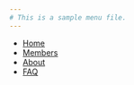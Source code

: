 ```yaml
---
# This is a sample menu file.
---
```


* [Home](@root/)
* [Members](@root/members//)
* [About](@root/about//)
* [FAQ](@root/faq//)
